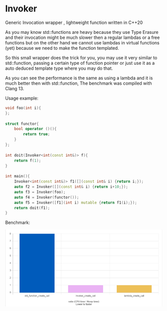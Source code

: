 # Invoker
Generic Invocation wrapper , lightweight function written in C++20 

As you may know std::functions are heavy because they use Type Erasure and their invocation might be much slower then 
a regular lambdas or a free functions but on the other hand we cannot use lambdas in virtual functions (yet) 
because we need to make the function templated.

So this small wrapper does the trick for you, 
you may use it very similar to std::function, 
passing a certain type of function pointer or just use it as a auto deduced template type where you may do that.

As you can see the performance is the same as using a lambda and it is much better then with std::function, The benchmark was compiled with Clang 13.

Usage example:

```C++
void foo(int i){
};

struct functor{
    bool operator ()(){
        return true;
    }
};

int doit(Invoker<int(const int&)> f){
    return f(1);
}

int main(){
    Invoker<int(const int&)> f1([](const int& i) {return i;});
    auto f2 = Invoker([](const int& i) {return i+10;});
    auto f3 = Invoker(foo);
    auto f4 = Invoker(functor());
    auto f5 = Invoker([f1](int i) mutable {return f1(i);});
    return doit(f1);
}
```
Benchmark: 


![Benchmark](02-Invoker-Benchmark.png)






